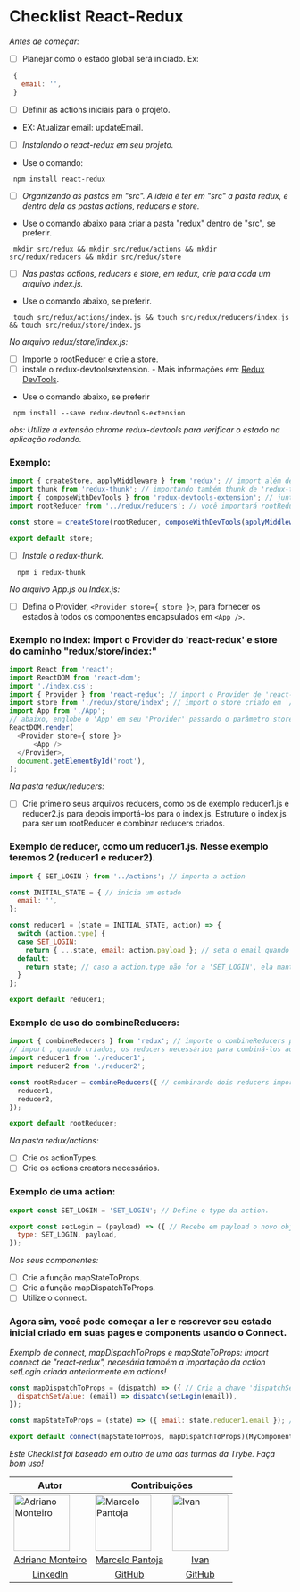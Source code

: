 # Checklist React-Redux

*Antes de começar:*
- [ ] Planejar como o estado global será iniciado.
Ex:
```js
 {
   email: '',
 }
```
- [ ] Definir as actions iniciais para o projeto.
- EX: Atualizar email: updateEmail.

- [ ] *Instalando o react-redux em seu projeto.*
- Use o comando:
```
 npm install react-redux
```

- [ ] *Organizando as pastas em "src". A ideia é ter em "src" a pasta redux, e dentro dela as pastas actions, reducers e store.*
- Use o comando abaixo para criar a pasta "redux" dentro de "src", se preferir.
```
 mkdir src/redux && mkdir src/redux/actions && mkdir src/redux/reducers && mkdir src/redux/store
```

 - [ ] *Nas pastas actions, reducers e store, em redux, crie para cada um arquivo index.js.*
- Use o comando abaixo, se preferir.
```
 touch src/redux/actions/index.js && touch src/redux/reducers/index.js && touch src/redux/store/index.js
```

*No arquivo redux/store/index.js:*
- [ ] Importe o rootReducer e crie a store.
- [ ] instale o redux-devtoolsextension. - Mais informações em: [Redux DevTools](https://github.com/reduxjs/redux-devtools).
- Use o comando abaixo, se preferir
```
 npm install --save redux-devtools-extension
```
*obs: Utilize a extensão chrome redux-devtools para verificar o estado na aplicação rodando.*

### Exemplo:
```js
import { createStore, applyMiddleware } from 'redux'; // import além de 'createStore', para criar sua store, a 'applyMiddleware' de 'redux' para que sua aplicação consiga trabalhar actions de forma assíncrona.
import thunk from 'redux-thunk'; // importando também thunk de 'redux-thunk', ativando dentro da 'applyMiddleWare' no seu 'composeWithDevTools'.
import { composeWithDevTools } from 'redux-devtools-extension'; // junto a extensão em seu chrome, poderá trabalhar e monitorar suas actions e estado em tempo real.
import rootReducer from '../redux/reducers'; // você importará rootReducer de 'redux/reducers' quando tiver criado. Ele combinará em 1 reducer principal todos os seus reducers necessários. 

const store = createStore(rootReducer, composeWithDevTools(applyMiddleware(thunk)));

export default store;
```

- [ ] *Instale o redux-thunk.*

```
  npm i redux-thunk
```

*No arquivo App.js ou Index.js:*
- [ ] Defina o Provider, `<Provider store={ store }>`, para fornecer os estados à todos os componentes encapsulados em `<App />`.

### Exemplo no index: import o Provider do 'react-redux' e store do caminho "redux/store/index:"
```js
import React from 'react';
import ReactDOM from 'react-dom';
import './index.css';
import { Provider } from 'react-redux'; // import o Provider de 'react-redux'.
import store from './redux/store/index'; // import o store criado em '/redux/store/index'.
import App from './App';
// abaixo, englobe o 'App' em seu 'Provider' passando o parâmetro store. Disponibilizando assim um estado de forma global para sua aplicação.
ReactDOM.render( 
  <Provider store={ store }>
      <App /> 
  </Provider>,
  document.getElementById('root'),
);
```

*Na pasta redux/reducers:*
- [ ] Crie primeiro seus arquivos reducers, como os de exemplo reducer1.js e reducer2.js para depois importá-los para o index.js. Estruture o index.js para ser um rootReducer e combinar reducers criados.

### Exemplo de reducer, como um reducer1.js. Nesse exemplo teremos 2 (reducer1 e reducer2).
```js
import { SET_LOGIN } from '../actions'; // importa a action

const INITIAL_STATE = { // inicia um estado
  email: '',
};

const reducer1 = (state = INITIAL_STATE, action) => {
  switch (action.type) {
  case SET_LOGIN:
    return { ...state, email: action.payload }; // seta o email quando a action setLogin for acionada em alguma página ou componente da aplicação.
  default:
    return state; // caso a action.type não for a 'SET_LOGIN', ela mantém o estado sem alteração retornando o próprio 'state'.
  }
};

export default reducer1;
```

### Exemplo de uso do combineReducers:
```js
import { combineReducers } from 'redux'; // importe o combineReducers para unificar quantos reducers precisar
// import , quando criados, os reducers necessários para combiná-los aqui.
import reducer1 from './reducer1';
import reducer2 from './reducer2';

const rootReducer = combineReducers({ // combinando dois reducers importados do mesmo diretório
  reducer1,
  reducer2,
});

export default rootReducer;
```

*Na pasta redux/actions:*
- [ ] Crie os actionTypes.
- [ ] Crie os actions creators necessários.

### Exemplo de uma action:
```js
export const SET_LOGIN = 'SET_LOGIN'; // Define o type da action.

export const setLogin = (payload) => ({ // Recebe em payload o novo objecto vindo via parâmetro da execução da action 'setLogin' em algum ponto da aplicação.
  type: SET_LOGIN, payload,
});
```

*Nos seus componentes:*
- [ ] Crie a função mapStateToProps.
- [ ] Crie a função mapDispatchToProps.
- [ ] Utilize o connect.

### Agora sim, você pode começar a ler e rescrever seu estado inicial criado em suas pages e components usando o Connect.
*Exemplo de connect, mapDispachToProps e mapStateToProps: import connect de "react-redux", necesária também a importação da action setLogin criada anteriormente em actions!*
```js
const mapDispatchToProps = (dispatch) => ({ // Cria a chave 'dispatchSetValue', que é uma arrow function, para o contexto de estado da página ou componente. A action 'setLogin' criada anteriormente, responsável por reescrever o estado inicial 'email'.
  dispatchSetValue: (email) => dispatch(setLogin(email)),
});

const mapStateToProps = (state) => ({ email: state.reducer1.email }); // Trás para o contexto de estado da página ou componente o estado inicial criado anteriormente. na chave 'email:', armazenando o estado 'state.reducer1.email'.

export default connect(mapStateToProps, mapDispatchToProps)(MyComponent); // usamos o connect para conectar ao banco de dados nossa página ou componente. obs: caso você só precise ler, utilize apenas 'connect(mapStateToProps)(MyComponent)', caso precise apenas reescrever, use o null, para evitar erros em sua aplicação: 'connect(null, mapDispatchToProps)(MyComponent)'.
```

*Este Checklist foi baseado em outro de uma das turmas da Trybe. Faça bom uso!*

<div>
  <table>
    <thead>
      <tr>
        <th>Autor</th>
        <th colspan="2">Contribuições</th>
      </tr>
    </thhead>
    <tbody>
      <tr>
        <td><img src="https://avatars.githubusercontent.com/u/47261292?v=4" alt="Adriano Monteiro" width="100x" /></td>
        <td><img src="https://avatars.githubusercontent.com/u/83843144?v=4" alt="Marcelo Pantoja" width="100x" /></td>
        <td><img src="https://avatars.githubusercontent.com/u/66140620?v=4" alt="Ivan" width="100x" /></td>
      </tr>
      <tr>
        <td style="text-align: center">
          <a href="https://www.linkedin.com/in/adrianomonteiroweb/" target="_blank">Adriano Monteiro</a>
        </td>
        <td style="text-align: center">
          <a href="https://www.linkedin.com/in/marcelo-pantoja-a71a97112/" target="_blank">Marcelo Pantoja</a>
        </td>
        <td style="text-align: center">
          <a href="https://www.linkedin.com/in/ivan-silva-4ba014221/" target="_blank">Ivan</a>
        </td>
      </tr>
      <tr>
        <td style="text-align: center">
          <a href="https://www.linkedin.com/in/adrianomonteiroweb/" target="_blank">LinkedIn</a>
        </td>
        <td style="text-align: center">
          <a href="https://github.com/Pantoja42" target="_blank">GitHub</a>
        </td>
        <td style="text-align: center">
          <a href="https://github.com/Ivandosss" target="_blank">GitHub</a>
        </td>
      </tr>
    </tbody>
  </table>
</div>
